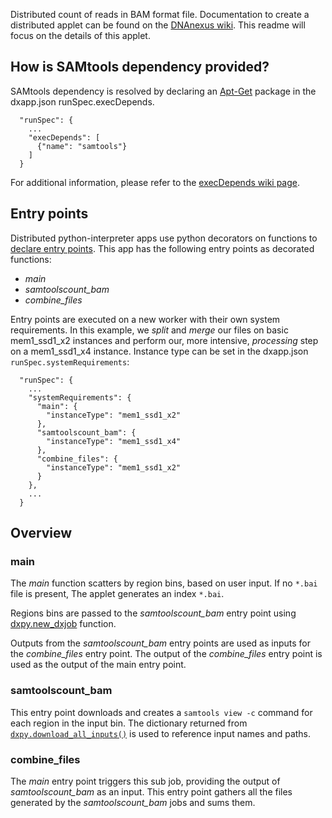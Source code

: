 Distributed count of reads in BAM format file. Documentation to create a distributed applet can be found on the [DNAnexus wiki](https://wiki.dnanexus.com/Developer-Tutorials/Parallelize-Your-App). This readme will focus on the details of this applet.

## How is SAMtools dependency provided?
SAMtools dependency is resolved by declaring an [Apt-Get](https://help.ubuntu.com/14.04/serverguide/apt-get.html) package in the dxapp.json runSpec.execDepends.
```
  "runSpec": {
    ...
    "execDepends": [
      {"name": "samtools"}
    ]
  }
```
For additional information, please refer to the [execDepends wiki page](https://wiki.dnanexus.com/Execution-Environment-Reference#Software-Packages).

## Entry points
Distributed python-interpreter apps use python decorators on functions to [declare entry points](https://wiki.dnanexus.com/Developer-Tutorials/Parallelize-Your-App#Adding-Entry-Points-to-Your-Code). This app has the following entry points as decorated functions:

* *main* 
* *samtoolscount_bam*
* *combine_files*

Entry points are executed on a new worker with their own system requirements. In this example, we *split* and *merge* our files on basic mem1_ssd1_x2 instances and perform our, more intensive, *processing* step on a mem1_ssd1_x4 instance. Instance type can be set in the dxapp.json `runSpec.systemRequirements`:
```
  "runSpec": {
    ...
    "systemRequirements": {
      "main": {
        "instanceType": "mem1_ssd1_x2"
      },
      "samtoolscount_bam": {
        "instanceType": "mem1_ssd1_x4"
      },
      "combine_files": {
        "instanceType": "mem1_ssd1_x2"
      }
    },
    ...
  }
```
## Overview
### main
The *main* function scatters by region bins, based on user input. If no `*.bai` file is present, The applet generates an index `*.bai`.
<!-- SECTION: Scatter -->
Regions bins are passed to the *samtoolscount_bam* entry point using [dxpy.new_dxjob](http://autodoc.dnanexus.com/bindings/python/current/dxpy_apps.html?highlight=new_dxjob#dxpy.bindings.dxjob.new_dxjob) function.
<!-- SECTION: Processing -->
Outputs from the *samtoolscount_bam* entry points are used as inputs for the *combine_files* entry point. The output of the *combine_files* entry point is used as the output of the main entry point.
<!-- SECTION: Gather (Post-processing) -->

### samtoolscount_bam
This entry point downloads and creates a `samtools view -c` command for each region in the input bin. The dictionary returned from [`dxpy.download_all_inputs()`]() is used to reference input names and paths.

### combine_files
The *main* entry point triggers this sub job, providing the output of *samtoolscount_bam* as an input. This entry point gathers all the files generated by the *samtoolscount_bam* jobs and sums them.
<!-- INCLUDE: ## Applet Script -->
<!-- FUNCTION: FULL SCRIPT -->